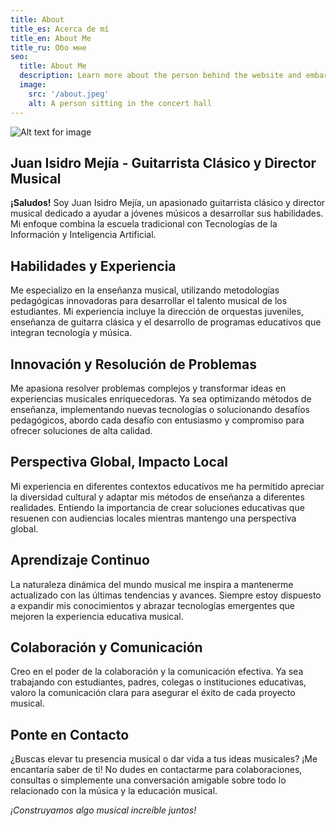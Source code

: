 ```yaml
---
title: About
title_es: Acerca de mí
title_en: About Me
title_ru: Обо мне
seo:
  title: About Me
  description: Learn more about the person behind the website and embark on a journey of inspiration and shared experiences.
  image:
    src: '/about.jpeg'
    alt: A person sitting in the concert hall
---
```


![Alt text for image](/about.jpeg)

## Juan Isidro Mejía - Guitarrista Clásico y Director Musical

**¡Saludos!** Soy Juan Isidro Mejía, un apasionado guitarrista clásico y director musical dedicado a ayudar a jóvenes músicos a desarrollar sus habilidades. Mi enfoque combina la escuela tradicional con Tecnologías de la Información y Inteligencia Artificial.

## Habilidades y Experiencia

Me especializo en la enseñanza musical, utilizando metodologías pedagógicas innovadoras para desarrollar el talento musical de los estudiantes. Mi experiencia incluye la dirección de orquestas juveniles, enseñanza de guitarra clásica y el desarrollo de programas educativos que integran tecnología y música.

## Innovación y Resolución de Problemas

Me apasiona resolver problemas complejos y transformar ideas en experiencias musicales enriquecedoras. Ya sea optimizando métodos de enseñanza, implementando nuevas tecnologías o solucionando desafíos pedagógicos, abordo cada desafío con entusiasmo y compromiso para ofrecer soluciones de alta calidad.

## Perspectiva Global, Impacto Local

Mi experiencia en diferentes contextos educativos me ha permitido apreciar la diversidad cultural y adaptar mis métodos de enseñanza a diferentes realidades. Entiendo la importancia de crear soluciones educativas que resuenen con audiencias locales mientras mantengo una perspectiva global.

## Aprendizaje Continuo

La naturaleza dinámica del mundo musical me inspira a mantenerme actualizado con las últimas tendencias y avances. Siempre estoy dispuesto a expandir mis conocimientos y abrazar tecnologías emergentes que mejoren la experiencia educativa musical.

## Colaboración y Comunicación

Creo en el poder de la colaboración y la comunicación efectiva. Ya sea trabajando con estudiantes, padres, colegas o instituciones educativas, valoro la comunicación clara para asegurar el éxito de cada proyecto musical.

## Ponte en Contacto

¿Buscas elevar tu presencia musical o dar vida a tus ideas musicales? ¡Me encantaría saber de ti! No dudes en contactarme para colaboraciones, consultas o simplemente una conversación amigable sobre todo lo relacionado con la música y la educación musical.

_¡Construyamos algo musical increíble juntos!_
